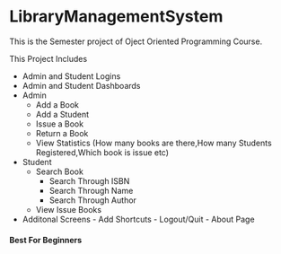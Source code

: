 # LibraryManagementSystem
This is the Semester project of Oject Oriented Programming Course.

This Project Includes

- Admin and Student Logins
- Admin and Student Dashboards
- Admin
    - Add a Book  
    - Add a Student
    - Issue a Book
    - Return a Book
    - View Statistics (How many books are there,How many Students Registered,Which book is issue etc)
- Student 
    - Search Book
       - Search Through ISBN
       - Search Through Name
       - Search Through Author
    - View Issue Books
- Additonal Screens
       - Add Shortcuts
       - Logout/Quit
       - About Page
       
 #### Best For Beginners

